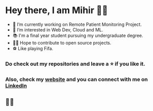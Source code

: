 # Hey there, I am Mihir 👋🏼

<!--
**Mik-27/Mik-27** is a ✨ _special_ ✨ repository because its `README.md` (this file) appears on your GitHub profile.

Here are some ideas to get you started:
-->

- 🔭 I’m currently working on Remote Patient Monitoring Project.
- 🌱 I’m interested in Web Dev, Cloud and ML.
- 📚 I'm a final year student pursuing my undergraduate degree.
- 🤞🏼 Hope to contribute to open source projects.
- ⚽ Like playing Fifa.

### Do check out my repositories and leave a ⭐ if you like it.
### Also, check my [website](https://mik-27.github.io/) and you can connect with me on [LinkedIn](https://www.linkedin.com/in/mihir-thakur-116aa2208/)

## ✌🏼
